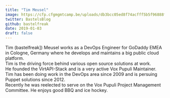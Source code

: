 ```yaml
---
title: "Tim Meusel"
image: https://cfp.cfgmgmtcamp.be/uploads/db3bcc05ed8f74acfff5b5f96888f37b1edd8085f9372bc6e1.jpeg
twitter: BastelsBlog
github: bastelfreak
date: 2019-01-03
draft: false
---
```


Tim (bastelfreak]) Meusel works as a DevOps Engineer for GoDaddy EMEA in Cologne, Germany
where he develops and maintains a big public cloud platform.  
Tim is the driving force behind various open source solutions at work.  
He founded the VirtAPI-Stack and is a very active Vox Pupuli Maintainer.  
Tim has been doing work in the DevOps area since 2009 and is persuing Puppet solutions since 2012.  
Recently he was reelected to serve on the Vox Pupuli Project Management Committee. He enjoys good BBQ and ice hockey.  

